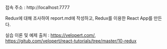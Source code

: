 
접속 주소 : http://localhost:7777

Redux에 대해 조사하여 report.md에 작성하고, Redux를 이용한 React App를 만든다.

실습 이론 및 예제 출처 : https://velopert.com/, https://gitub.com/velopert/react-tutorials/tree/master/10-redux
